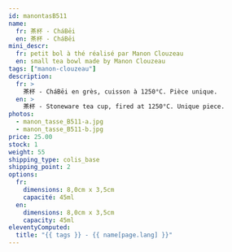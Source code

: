 ```yaml
---
id: manontasB511
name:
  fr: 茶杯 - CháBēi
  en: 茶杯 - CháBēi
mini_descr:
  fr: petit bol à thé réalisé par Manon Clouzeau
  en: small tea bowl made by Manon Clouzeau
tags: ["manon-clouzeau"]
description:
  fr: >
    茶杯 - CháBēi en grès, cuisson à 1250°C. Pièce unique.
  en: >
    茶杯 - Stoneware tea cup, fired at 1250°C. Unique piece.
photos:
  - manon_tasse_B511-a.jpg
  - manon_tasse_B511-b.jpg
price: 25.00
stock: 1
weight: 55
shipping_type: colis_base
shipping_point: 2
options:
  fr:
    dimensions: 8,0cm x 3,5cm
    capacité: 45ml
  en:
    dimensions: 8,0cm x 3,5cm
    capacity: 45ml
eleventyComputed:
  title: "{{ tags }} - {{ name[page.lang] }}"
---
```


